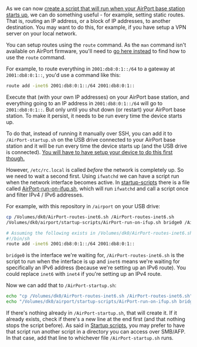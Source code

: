 As we can now [create a script that will run when your AirPort base station starts up](Startup-scripts), we can do something useful -  for example, setting static routes. That is, routing an IP address, or a block of IP addresses, to another destination. You may want to do this, for example, if you have setup a VPN server on your local network.

You can setup routes using the `route` command. As the `man` command isn't available on AirPort firmware, you'll need to [go here instead](http://netbsd.gw.com/cgi-bin/man-cgi?route++NetBSD-current) to find how to use the `route` command.

For example, to route everything in `2001:db8:0:1::/64` to a gateway at `2001:db8:0:1::`, you'd use a command like this:

```sh
route add -inet6 2001:db8:0:1::/64 2001:db8:0:1::
```

Execute that (with your own IP addresses) on your AirPort base station, and everything going to an IP address in `2001:db8:0:1::/64` will go to `2001:db8:0:1::`. But only until you shut down (or restart) your AirPort base station. To make it persist, it needs to be run every time the device starts up.

To do that, instead of running it manually over SSH, you can add it to `/AirPort-startup.sh` on the USB drive connected to your AirPort base station and it will be run every time the device starts up (and the USB drive is connected). [You will have to have setup your device to do this first though.](Startup-scripts)

However, `/etc/rc.local` is called *before* the network is completely up. So we need to wait a second first. Using `ifwatchd` we can have a script run when the network interface becomes active. In [startup-scripts][] there is a file called [AirPort-run-on-ifup.sh][], which will run `ifwatchd` and call a script once and filter IPv4 / IPv6 addresses.

For example, with this repository in `/airport` on your USB drive:

[startup-scripts]: https://github.com/samuelthomas2774/airport/tree/master/startup-scripts
[AirPort-run-on-ifup.sh]: https://github.com/samuelthomas2774/airport/blob/master/startup-scripts/AirPort-run-on-ifup.sh

```sh
cp /Volumes/dk0/AirPort-routes-inet6.sh /AirPort-routes-inet6.sh
/Volumes/dk0/airport/startup-scripts/AirPort-run-on-ifup.sh bridge0 /AirPort-routes-inet6.sh inet6

# Assuming the following exists in /Volumes/dk0/AirPort-routes-inet6.sh:
#!/bin/sh
route add -inet6 2001:db8:0:1::/64 2001:db8:0:1::
```

`bridge0` is the interface we're waiting for, `/AirPort-routes-inet6.sh` is the script to run when the interface is up and `inet6` means we're waiting for specifically an IPv6 address (because we're setting up an IPv6 route). You could replace `inet6` with `inet4` if you're setting up an IPv4 route.

Now we can add that to `/AirPort-startup.sh`:

```sh
echo "cp /Volumes/dk0/AirPort-routes-inet6.sh /AirPort-routes-inet6.sh" >> /Volumes/dk0/AirPort-startup.sh
echo "/Volumes/dk0/airport/startup-scripts/AirPort-run-on-ifup.sh bridge0 /AirPort-routes-inet6.sh inet6" >> /Volumes/dk0/AirPort-startup.sh
```

If there's nothing already in `/AirPort-startup.sh`, that will create it. If it already exists, check if there's a new line at the end first (and that nothing stops the script before). As said in [Startup scripts](Startup-scripts), you may prefer to have that script run another script in a directory you can access over SMB/AFP. In that case, add that line to whichever file `/AirPort-startup.sh` runs.
